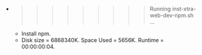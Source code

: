 * >>>>>>>>> Running inst-xtra-web-dev-npm.sh ...
  * Install npm.
  * Disk size = 6868340K. Space Used = 5656K. Runtime = 00:00:00:04.
